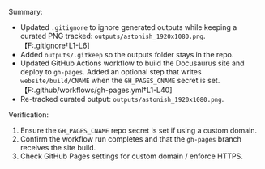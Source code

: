 Summary:

- Updated `.gitignore` to ignore generated outputs while keeping a curated PNG tracked: `outputs/astonish_1920x1080.png`. 【F:.gitignore†L1-L6]
- Added `outputs/.gitkeep` so the outputs folder stays in the repo.
- Updated GitHub Actions workflow to build the Docusaurus site and deploy to `gh-pages`. Added an optional step that writes `website/build/CNAME` when the `GH_PAGES_CNAME` secret is set. 【F:.github/workflows/gh-pages.yml†L1-L40]
- Re-tracked curated output: `outputs/astonish_1920x1080.png`.

Verification:
1. Ensure the `GH_PAGES_CNAME` repo secret is set if using a custom domain.
2. Confirm the workflow run completes and that the `gh-pages` branch receives the site build.
3. Check GitHub Pages settings for custom domain / enforce HTTPS.
